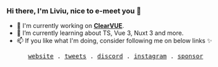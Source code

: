 ### Hi there, I'm Liviu, nice to e-meet you 👋

- 🔭 I'm currently working on [**ClearVUE**](https://clearvue.business).
- 🌱 I’m currently learning about TS, Vue 3, Nuxt 3 and more.
- 📫 If you like what I'm doing, consider following me on below links ✨

<p align="center">
  <samp>
    <a href="https://liviu.dev">website</a> .
    <a href="https://twitter.com/liviuzachin">tweets</a> .
    <a href="https://liviu.dev/discord">discord</a> .
    <a href="https://instagram.com/luigindahouse">instagram</a> .
    <a href="https://github.com/sponsors/liviuzachin">sponsor</a>
  </samp>
</p>
